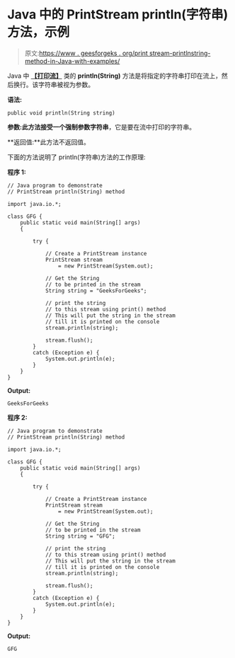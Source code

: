 # Java 中的 PrintStream println(字符串)方法，示例

> 原文:[https://www . geesforgeks . org/print stream-printlnstring-method-in-Java-with-examples/](https://www.geeksforgeeks.org/printstream-printlnstring-method-in-java-with-examples/)

Java 中 **[【打印流】](https://www.geeksforgeeks.org/java-io-printstream-class-java-set-1/)** 类的 **println(String)** 方法是将指定的字符串打印在流上，然后换行。该字符串被视为参数。

**语法:**

```
public void println(String string)
```

**参数:**此方法接受一个强制参数**字符串**，它是要在流中打印的字符串。

**返回值:**此方法不返回值。

下面的方法说明了 println(字符串)方法的工作原理:

**程序 1:**

```
// Java program to demonstrate
// PrintStream println(String) method

import java.io.*;

class GFG {
    public static void main(String[] args)
    {

        try {

            // Create a PrintStream instance
            PrintStream stream
                = new PrintStream(System.out);

            // Get the String
            // to be printed in the stream
            String string = "GeeksForGeeks";

            // print the string
            // to this stream using print() method
            // This will put the string in the stream
            // till it is printed on the console
            stream.println(string);

            stream.flush();
        }
        catch (Exception e) {
            System.out.println(e);
        }
    }
}
```

**Output:**

```
GeeksForGeeks

```

**程序 2:**

```
// Java program to demonstrate
// PrintStream println(String) method

import java.io.*;

class GFG {
    public static void main(String[] args)
    {

        try {

            // Create a PrintStream instance
            PrintStream stream
                = new PrintStream(System.out);

            // Get the String
            // to be printed in the stream
            String string = "GFG";

            // print the string
            // to this stream using print() method
            // This will put the string in the stream
            // till it is printed on the console
            stream.println(string);

            stream.flush();
        }
        catch (Exception e) {
            System.out.println(e);
        }
    }
}
```

**Output:**

```
GFG

```